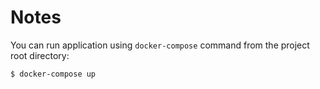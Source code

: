 # Notes

You can run application using `docker-compose` command from the project root directory:
```
$ docker-compose up
```
